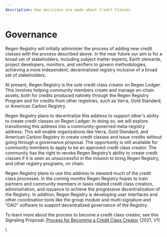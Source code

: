 ```yaml
---
description: How decisions are made about Credit Classes
---
```


# Governance

Regen Registry will initially administer the process of adding new credit classes with the process described above. In the near future our aim is for a broad set of stakeholders, including subject matter experts, Earth stewards, project developers, monitors, and verifiers to govern methodologies, achieving a more independent, decentralized registry inclusive of a broad set of stakeholders.

At present, Regen Registry is the sole credit class creator on Regen Ledger.  This involves helping community members create and manage on-chain assets, both for credits produced natively through the Regen Registry Program and for credits from other registries, such as Verra, Gold Standard, or American Carbon Registry.

Regen Registry plans to decentralize this address to support other's ability to create credit classes on Regen Ledger. In doing so, we will explore transitioning this address into a community-governed meta-registry address. This will enable organizations like Verra, Gold Standard, and American Carbon Registry to create credit classes and issue credits without going through a governance proposal. The opportunity is still available for community members to apply to be an approved credit class creator. The community has the right to revoke Regen Registry’s ability to create credit classes if it is seen as unsuccessful in the mission to bring Regen Registry, and other registry programs, on chain.

Regen Registry plans to use this address to steward much of the credit class processes. In the coming months Regen Registry hopes to train partners and community members in tasks related credit class creation, administration, and issuance to achieve the progressive decentralization of the Registry. In addition, Regen Registry is developing user interfaces and other coordination tools like the group module and multi-signature and "DAO" software to support decentralized governance of the Registry.

To learn more about the process to become a credit class creator, see this Signaling Proposal: [Process for Becoming a Credit Class Creator](https://github.com/regen-network/governance/blob/main/proposals/2021-09-regen-ledger-v2-signalling/credit-class-creator-process.pdf) (2021, V1)

\
